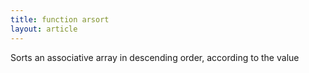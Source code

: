 ```yaml
---
title: function arsort
layout: article
---
```

Sorts an associative array in descending order, according to the value